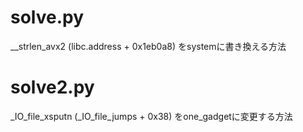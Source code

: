 # solve.py
__strlen_avx2 (libc.address + 0x1eb0a8) をsystemに書き換える方法
# solve2.py
_IO_file_xsputn (_IO_file_jumps + 0x38) をone_gadgetに変更する方法  
